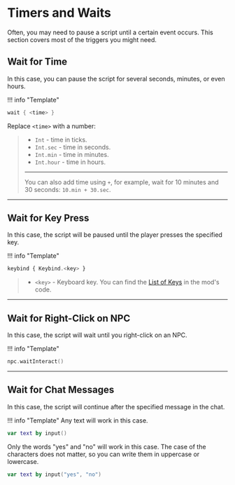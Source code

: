 # Timers and Waits

Often, you may need to pause a script until a certain event occurs. This section covers most of the triggers you might need.

## Wait for Time

In this case, you can pause the script for several seconds, minutes, or even hours.

!!! info "Template"
```kts
wait { <time> }
```
Replace `<time>` with a number:
> - `Int` - time in ticks.
> - `Int.sec` - time in seconds.
> - `Int.min` - time in minutes.
> - `Int.hour` - time in hours.
> ---
> You can also add time using `+`, for example, wait for 10 minutes and 30 seconds: `10.min + 30.sec`.

---

## Wait for Key Press

In this case, the script will be paused until the player presses the specified key.

!!! info "Template"
```jsx
keybind { Keybind.<key> }
```
> - `<key>` - Keyboard key. You can find the [List of Keys](https://github.com/HollowHorizon/HollowEngine/blob/1.19.2/src/main/java/ru/hollowhorizon/hollowengine/common/util/Keybind.kt) in the mod's code.

---

## Wait for Right-Click on NPC

In this case, the script will wait until you right-click on an NPC.

!!! info "Template"
```kotlin
npc.waitInteract()
```

---

## Wait for Chat Messages

In this case, the script will continue after the specified message in the chat.

!!! info "Template"
Any text will work in this case.
```kts
var text by input()
```
Only the words "yes" and "no" will work in this case. The case of the characters does not matter, so you can write them in uppercase or lowercase.
```kts
var text by input("yes", "no")
```
